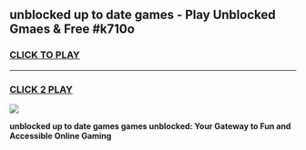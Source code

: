 
## unblocked up to date games - Play Unblocked Gmaes & Free #k710o
<h3>
<a href="https://news.freeplayer.one?title=unblocked_up_to_date_games&ref=26F">CLICK TO PLAY</a></h3>
<hr>

<h3>
<a href="https://news.freeplayer.one?title=unblocked_up_to_date_games&ref=26F">CLICK 2 PLAY</a>
  
</h3>

<a href="https://news.freeplayer.one?title=unblocked_up_to_date_games&ref=26F/"><img src="https://clearcache.store/games.png"></a>


**unblocked up to date games games unblocked: Your Gateway to Fun and Accessible Online Gaming**
